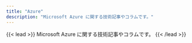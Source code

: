 ```yaml
---
title: "Azure"
description: "Microsoft Azure に関する技術記事やコラムです。"
---
```


{{< lead >}}
Microsoft Azure に関する技術記事やコラムです。
{{< /lead >}}

